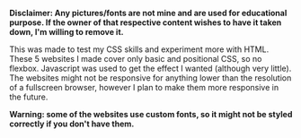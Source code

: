 **Disclaimer: Any pictures/fonts are not mine and are used for educational purpose. If the owner of that respective content wishes to have it taken down, I'm willing to remove it.**

This was made to test my CSS skills and experiment more with HTML. These 5 websites I made cover only basic and positional CSS, so no flexbox. Javascript was used to get the effect I wanted (although very little). The websites might not be responsive for anything lower than the resolution of a fullscreen browser, however I plan to make them more responsive in the future.

**Warning: some of the websites use custom fonts, so it might not be styled correctly if you don't have them.**